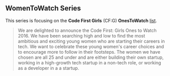 ## WomenToWatch Series

This series is focusing on the **Code First Girls** (CF:G) **OnesToWatch** [list](http://www.codefirstgirls.org.uk/ones-to-watch-2016.html).

> ​We are delighted to announce the Code First: Girls Ones to Watch 2016. We have been searching high and low to find the most ambitious and exciting young women who are starting their careers in tech. We want to celebrate these young women's career choices and to encourage more to follow in their footsteps. The women we have chosen are all 25 and under and are either building their own startup, working in a high-growth tech startup in a non-tech role, or working as a developer in a a startup.

